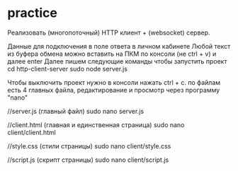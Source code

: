 # practice
Реализовать (многопоточный) HTTP клиент + (websocket) сервер.

Данные для подключения в поле ответа в личном кабинете 
Любой текст из буфера обмена можно вставить на ПКМ по консоли (не ctrl + v) и далее enter
Далее пишем следующие команды чтобы запустить проект
cd http-client-server
sudo node server.js

Чтобы выключить проект нужно в консоли нажать ctrl + c.
по файлам есть 4 главных файла, редактирование и просмотр через программу "nano"

//server.js (главный файл)
sudo nano server.js

//client.html (главная и единственная страница)
sudo nano client/client.html

//style.css (стили страницы)
sudo nano client/style.css

//script.js (скрипт страницы)
sudo nano client/script.js

